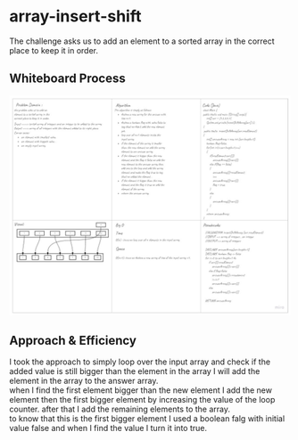 # array-insert-shift
<!-- Description of the challenge -->
The challenge  asks us to add an element to a sorted array in the correct place to keep it in order.
## Whiteboard Process
<!-- Embedded whiteboard image -->
![array-insert-shift algorithm whiteboard](./array-insert-shift.jpg)
## Approach & Efficiency
<!-- What approach did you take? Discuss Why. What is the Big O space/time for this approach? -->
I took the approach to simply loop over the input array and check if the added value is still bigger than the element in the array I will add the element in the array to the answer array.  
when I find the first element bigger than the new element I add the new element then the first bigger element by increasing the value of the loop counter.
after that I add the remaining elements to the array.  
to know that this is the first bigger element I used a boolean falg with initial value false and when I find the value I turn it into true.